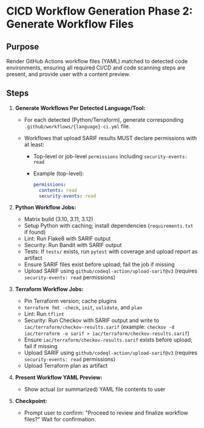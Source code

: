 # CICD Workflow Generation Phase 2: Generate Workflow Files

## Purpose

Render GitHub Actions workflow files (YAML) matched to detected code environments, ensuring all required CI/CD and code scanning steps are present, and provide user with a content preview.

## Steps

1. **Generate Workflows Per Detected Language/Tool:**

   - For each detected (Python/Terraform), generate corresponding `.github/workflows/{language}-ci.yml` file.
   - Workflows that upload SARIF results MUST declare permissions with at least:

     - Top-level or job-level `permissions` including `security-events: read`
     - Example (top-level):

       ```yaml
       permissions:
         contents: read
         security-events: read
       ```

2. **Python Workflow Jobs:**
   - Matrix build (3.10, 3.11, 3.12)
   - Setup Python with caching; install dependencies (`requirements.txt` if found)
   - Lint: Run Flake8 with SARIF output
   - Security: Run Bandit with SARIF output
   - Tests: If `tests/` exists, run `pytest` with coverage and upload report as artifact
   - Ensure SARIF files exist before upload; fail the job if missing
   - Upload SARIF using `github/codeql-action/upload-sarif@v3` (requires `security-events: read` permissions)
3. **Terraform Workflow Jobs:**
   - Pin Terraform version; cache plugins
   - `terraform fmt -check`, `init`, `validate`, and `plan`
   - Lint: Run `tflint`
   - Security: Run Checkov with SARIF output and write to `iac/terraform/checkov-results.sarif` (example: `checkov -d iac/terraform -o sarif > iac/terraform/checkov-results.sarif`)
   - Ensure `iac/terraform/checkov-results.sarif` exists before upload; fail if missing
   - Upload SARIF using `github/codeql-action/upload-sarif@v3` (requires `security-events: read` permissions)
   - Upload Terraform plan as artifact
4. **Present Workflow YAML Preview:**
   - Show actual (or summarized) YAML file contents to user
5. **Checkpoint:**
   - Prompt user to confirm: "Proceed to review and finalize workflow files?" Wait for confirmation.
